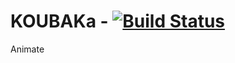 # KOUBAKa - [![Build Status](https://travis-ci.org/KLIM8D/KOUBAKa.svg?branch=master)](https://travis-ci.org/KLIM8D/KOUBAKa)
Animate
